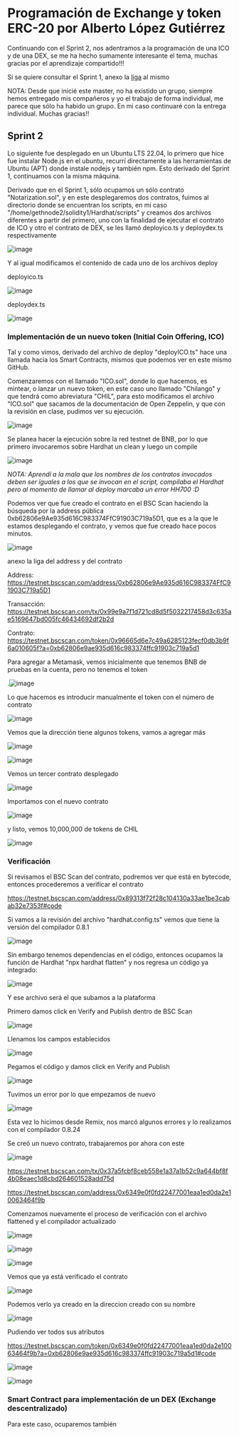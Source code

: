 # Programación de Exchange y token ERC-20 por Alberto López Gutiérrez

Continuando con el Sprint 2, nos adentramos a la programación de una ICO y de una DEX, se me ha hecho sumamente interesante el tema, muchas gracias por el aprendizaje compartido!!!

Si se quiere consultar el Sprint 1, anexo la [liga](https://github.com/alopez2003/solidity1) al mismo

NOTA: Desde que inicié este master, no ha existido un grupo, siempre hemos entregado mis compañeros y yo el trabajo de forma individual, me parece que sólo ha habido un grupo. En mi caso continuaré con la entrega individual. Muchas gracias!!

## Sprint 2

Lo siguiente fue desplegado en un Ubuntu LTS 22.04, lo primero que hice fue instalar Node.js en el ubuntu, recurrí directamente a las herramientas de Ubuntu (APT) donde instale nodejs y también npm. Esto derivado del Sprint 1, continuamos con la misma máquina.

Derivado que en el Sprint 1, sólo ocupamos un sólo contrato "Notarization.sol", y en este desplegaremos dos contratos, fuimos al directorio donde se encuentran los scripts, en mi caso "/home/gethnode2/solidity1/Hardhat/scripts" y creamos dos archivos diferentes a partir del primero, uno con la finalidad de ejecutar el contrato de ICO y otro el contrato de DEX, se les llamó deployico.ts y deploydex.ts respectivamente

![image](https://github.com/alopez2003/exchytoken/assets/67942268/339595d2-9273-44a1-96aa-46e05bb1a7ad)

Y al igual modificamos el contenido de cada uno de los archivos deploy

deployico.ts

![image](https://github.com/alopez2003/exchytoken/assets/67942268/26006634-ed2e-4391-a828-52dd07924f60)

deploydex.ts

![image](https://github.com/alopez2003/exchytoken/assets/67942268/cd3456bd-ec63-4f30-82be-9e039a9cf612)


### Implementación de un nuevo token (Initial Coin Offering, ICO)

Tal y como vimos, derivado del archivo de deploy "deployICO.ts" hace una llamada hacia los Smart Contracts, mismos que podemos ver en este mismo GitHub.

Comenzaremos con el llamado "ICO.sol", donde lo que hacemos, es mintear, o lanzar un nuevo token, en este caso uno llamado "Chilango" y que tendrá como abreviatura "CHIL", para esto modificamos el archivo "ICO.sol" que sacamos de la documentación de Open Zeppelin, y que con la revisión en clase, pudimos ver su ejecución.

![image](https://github.com/alopez2003/exchytoken/assets/67942268/e6572033-ef90-4979-a553-ff5bed6fddbf)

Se planea hacer la ejecución sobre la red testnet de BNB, por lo que primero invocaremos sobre Hardhat un clean y luego un compile

![image](https://github.com/alopez2003/exchytoken/assets/67942268/13f4402d-f7c6-4404-8efa-5d829c2f5bae)

_NOTA: Aprendí a la mala que los nombres de los contratos invocados deben ser iguales a los que se invocan en el script, compilaba el Hardhat pero al momento de llamar al deploy marcaba un error HH700 :D_


Podemos ver que fue creado el contrato en el BSC Scan haciendo la búsqueda por la address pública 0xb62806e9Ae935d616C983374FfC91903C719a5D1, que es a la que le estamos desplegando el contrato, y vemos que fue creado hace pocos minutos.

![image](https://github.com/alopez2003/exchytoken/assets/67942268/4a8a35c6-6615-49b6-a58f-8492a4de3a77)

anexo la liga del address y del contrato

Address:
https://testnet.bscscan.com/address/0xb62806e9Ae935d616C983374FfC91903C719a5D1

Transacción:
https://testnet.bscscan.com/tx/0x99e9a7f1d721cd8d5f5032217458d3c635ae5169647bd005fc46434692df2b2d

Contrato:
https://testnet.bscscan.com/token/0x96665d6e7c49a6285123fecf0db3b9f6a010605f?a=0xb62806e9ae935d616c983374ffc91903c719a5d1

Para agregar a Metamask, vemos inicialmente que tenemos BNB de pruebas en la cuenta, pero no tenemos el token

.![image](https://github.com/alopez2003/exchytoken/assets/67942268/a6285d1a-d466-4412-96d7-c533531fd94e)

Lo que hacemos es introducir manualmente el token con el número de contrato

![image](https://github.com/alopez2003/exchytoken/assets/67942268/0add7718-9531-42af-8c29-7c4921683829)

Vemos que la dirección tiene algunos tokens, vamos a agregar más

![image](https://github.com/alopez2003/exchytoken/assets/67942268/802324cf-203b-424e-86a6-7a668f6cd92c)


![image](https://github.com/alopez2003/exchytoken/assets/67942268/d5f0303f-853f-4c1a-ae4e-e65579dce30f)

Vemos un tercer contrato desplegado

![image](https://github.com/alopez2003/exchytoken/assets/67942268/5ea133fe-f470-4684-94a7-4036909414df)

Importamos con el nuevo contrato

![image](https://github.com/alopez2003/exchytoken/assets/67942268/80931650-2262-4561-8785-aabac9084702)

y listo, vemos 10,000,000 de tokens de CHIL

![image](https://github.com/alopez2003/exchytoken/assets/67942268/7c2a9bec-3f75-4bdb-bcd5-0ce592193bef)



### Verificación

Si revisamos el BSC Scan del contrato, podremos ver que está en bytecode, entonces procederemos a verificar el contrato

https://testnet.bscscan.com/address/0x89313f72f28c104130a33ae1be3cabab32e7353f#code


Si vamos a la revisión del archivo "hardhat.config.ts" vemos que tiene la versión del compilador 0.8.1

![image](https://github.com/alopez2003/exchytoken/assets/67942268/7210f96e-1d83-4191-a624-271ccbb665a9)

Sin embargo tenemos dependencias en el código, entonces ocupamos la función de Hardhat "npx hardhat flatten" y nos regresa un código ya integrado:

![image](https://github.com/alopez2003/exchytoken/assets/67942268/d868bb70-70c3-4589-aeb4-4253ae02beda)

Y ese archivo será el que subamos a la plataforma

Primero damos click en Verify and Publish dentro de BSC Scan

![image](https://github.com/alopez2003/exchytoken/assets/67942268/d6f2a25b-eccb-45e4-a2dc-a9c2e5152001)

Llenamos los campos establecidos

![image](https://github.com/alopez2003/exchytoken/assets/67942268/7d9d06ee-fc65-4f2c-8d8d-4370e4b34372)

Pegamos el código y damos click en Verify and Publish

![image](https://github.com/alopez2003/exchytoken/assets/67942268/036ba894-0a9e-4278-a244-0d7331bf058a)

Tuvimos un error por lo que empezamos de nuevo

![image](https://github.com/alopez2003/exchytoken/assets/67942268/11b04500-2b7c-4506-9a68-6a576878a1bc)


Esta vez lo hicimos desde Remix, nos marcó algunos errores y lo realizamos con el compilador 0.8.24

Se creó un nuevo contrato, trabajaremos por ahora con este

![image](https://github.com/alopez2003/exchytoken/assets/67942268/8d329b65-35a4-4fe8-a35d-7f8c64d98574)

https://testnet.bscscan.com/tx/0x37a5fcbf8ceb558e1a37a1b52c9a644bf8f4b08eaec1d8cbd264601528add75d

https://testnet.bscscan.com/address/0x6349e0f0fd22477001eaa1ed0da2e10063464f9b

Comenzamos nuevamente el proceso de verificación con el archivo flattened y el compilador actualizado

![image](https://github.com/alopez2003/exchytoken/assets/67942268/eb7625d2-e3cd-4c46-b0ad-c695e0cf7fe1)

![image](https://github.com/alopez2003/exchytoken/assets/67942268/461df2f6-3d29-4ff5-bf3e-90d97172dab6)

![image](https://github.com/alopez2003/exchytoken/assets/67942268/2956000d-532a-4a2b-9a46-d2b604b40891)

Vemos que ya está verificado el contrato

![image](https://github.com/alopez2003/exchytoken/assets/67942268/f7a500f3-2f78-44ad-af21-f864b8253fe6)

Podemos verlo ya creado en la direccion creado con su nombre

![image](https://github.com/alopez2003/exchytoken/assets/67942268/7fee031e-f581-4564-9a72-d0bbf6c68298)

Pudiendo ver todos sus atributos

https://testnet.bscscan.com/token/0x6349e0f0fd22477001eaa1ed0da2e10063464f9b?a=0xb62806e9ae935d616c983374ffc91903c719a5d1#code

![image](https://github.com/alopez2003/exchytoken/assets/67942268/15de8bb2-7da9-4bf3-9c9c-94d0bbd45e90)

![image](https://github.com/alopez2003/exchytoken/assets/67942268/4d355e41-d7d0-4c51-a27b-a051122cdf1c)


### Smart Contract para implementación de un DEX (Exchange descentralizado)

Para este caso, ocuparemos también 
















